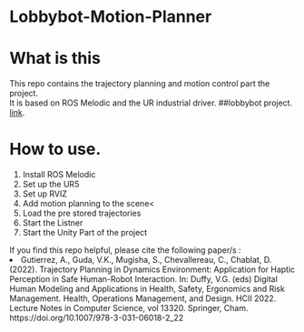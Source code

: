 # Lobbybot-Motion-Planner
# What is this
This repo contains the trajectory planning and motion control part the project.</br>
It is based on ROS Melodic and the UR industrial driver. ##lobbybot project. [link](https://www.lobbybot.fr/).

# How to use.
<ol>
<li> Install ROS Melodic
<li>Set up the UR5 
<li> Set up RVIZ 
<li>Add motion planning to the scene<
<li>Load the pre stored trajectories
<li>Start the Listner 
<li>Start the Unity Part of the project 
</ol>
If you find this repo helpful, please cite the following paper/s :</br>

<li>Gutierrez, A., Guda, V.K., Mugisha, S., Chevallereau, C., Chablat, D. (2022). Trajectory Planning in Dynamics Environment: Application for Haptic Perception in Safe Human-Robot Interaction. In: Duffy, V.G. (eds) Digital Human Modeling and Applications in Health, Safety, Ergonomics and Risk Management. Health, Operations Management, and Design. HCII 2022. Lecture Notes in Computer Science, vol 13320. Springer, Cham. https://doi.org/10.1007/978-3-031-06018-2_22
